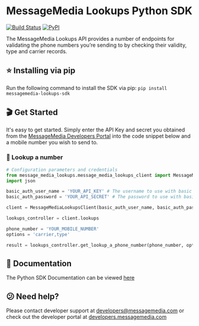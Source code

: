# MessageMedia Lookups Python SDK
[![Build Status](https://travis-ci.org/messagemedia/lookups-python-sdk.svg?branch=master)](https://travis-ci.org/messagemedia/lookups-python-sdk)
[![PyPI](https://img.shields.io/badge/pypi-v1.0.0-blue.svg)](https://pypi.python.org/pypi/messagemedia-lookups-sdk)

The MessageMedia Lookups API provides a number of endpoints for validating the phone numbers you’re sending to by checking their validity, type and carrier records.

## ⭐️ Installing via pip
Run the following command to install the SDK via pip: `pip install messagemedia-lookups-sdk`

## 🎬 Get Started
It's easy to get started. Simply enter the API Key and secret you obtained from the [MessageMedia Developers Portal](https://developers.messagemedia.com) into the code snippet below and a mobile number you wish to send to.

### 👀 Lookup a number
```python
# Configuration parameters and credentials
from message_media_lookups.message_media_lookups_client import MessageMediaLookupsClient
import json

basic_auth_user_name = 'YOUR_API_KEY' # The username to use with basic authentication
basic_auth_password = 'YOUR_API_SECRET' # The password to use with basic authentication

client = MessageMediaLookupsClient(basic_auth_user_name, basic_auth_password)

lookups_controller = client.lookups

phone_number = 'YOUR_MOBILE_NUMBER'
options = 'carrier,type'

result = lookups_controller.get_lookup_a_phone_number(phone_number, options)
```

## 📕 Documentation
The Python SDK Documentation can be viewed [here](DOCUMENTATION.md)

## 😕 Need help?
Please contact developer support at developers@messagemedia.com or check out the developer portal at [developers.messagemedia.com](https://developers.messagemedia.com/)
